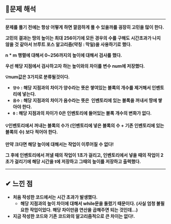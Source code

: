 ## **🔎문제 해석**

---

**문제를 풀기 전에는 항상 어떻게 하면 깔끔하게 풀 수 있을까를 굉장히 고민을 많이 한다.**

**고민의 결과는 땅의 높이는 최대 256이기에 모든 경우의 수를 구해도 시간초과가 나지 않을 것 같아서 브루트 포스 알고리즘(약칭 : 막일)을 사용하기로 했다.**

**n \* m 행렬에 대해서 0~256까지의 높이에 대해서 검사를 했다.**

**우선 해당 지점에서 검사하고자 하는 높이와의 차이를 변수 num에 저장했다.**

**💡num값은 3가지로 분류될것이다.**

-   **`양수` : 해당 지점과의 차이가 양수라는 뜻은 쌓여있는 블록의 개수를 제거해서 인벤토리에 넣는다.**
-   **`음수` : 해당 지점과의 차이가 음수라는 뜻은  인벤토리에 있는 블록을 꺼내서 땅에 쌓아야 한다.**
-   **`0` : 해당 지점과의 차이가 0은 인벤토리에 들어있는 블록 개수의 변화가 없다.**

#### **💡인벤토리에서 꺼내는 블록의 수가 (인벤토리에 넣은 블록의 수 + 기존 인벤토리에 있는 블록의 수) 보다 적어야 한다.**

**만약 크다면 해당 높이에 대해서는 작업이 이루어질 수 없다!**

**그 후에 인벤토리에서 꺼낼 때의 작업이 1초가 걸리고, 인벤토리에서 넣을 때의 작업이 2초가 걸리기에 해당 시간을 t에 저장하고 그때의 높이를 저장하고 출력했다.**

---

## **✔ 느낀 점**

-   **처음 작성한 코드에서는 시간 초과가 발생했다.** 
    -   **해당 지점과의 높이 차이에 대해서 while문을 돌렸기 때문이다. (사실 엄청 불필요한 작업이었다. 해당 차이만큼 연산을 곱해주면 되는 것인데...)**
-   **지금 작성한 코드와 기존 코드와의 알고리즘적으로 큰 차이는 없다!.**

